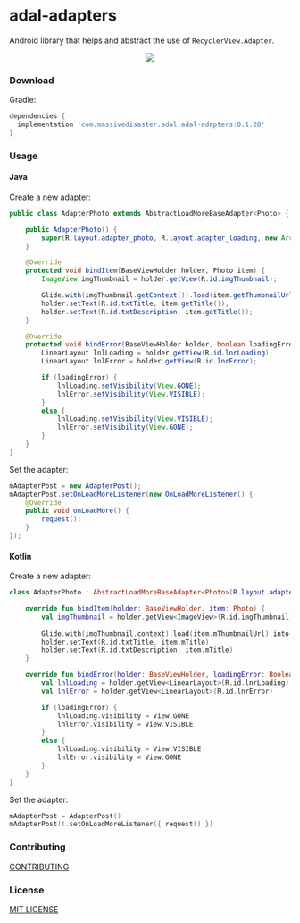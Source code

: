 # adal-adapters
Android library that helps and abstract the use of `RecyclerView.Adapter`.

<div align="center">
  <img src="art/adal-adapters.gif" />
</div>


### Download

Gradle:

```gradle
dependencies {
  implementation 'com.massivedisaster.adal:adal-adapters:0.1.20'
}
```
### Usage
#### Java
Create a new adapter:
```java
public class AdapterPhoto extends AbstractLoadMoreBaseAdapter<Photo> {

    public AdapterPhoto() {
        super(R.layout.adapter_photo, R.layout.adapter_loading, new ArrayList<Photo>());
    }

    @Override
    protected void bindItem(BaseViewHolder holder, Photo item) {
        ImageView imgThumbnail = holder.getView(R.id.imgThumbnail);

        Glide.with(imgThumbnail.getContext()).load(item.getThumbnailUrl()).into(imgThumbnail);
        holder.setText(R.id.txtTitle, item.getTitle());
        holder.setText(R.id.txtDescription, item.getTitle());
    }

    @Override
    protected void bindError(BaseViewHolder holder, boolean loadingError) {
        LinearLayout lnlLoading = holder.getView(R.id.lnrLoading);
        LinearLayout lnlError = holder.getView(R.id.lnrError);

        if (loadingError) {
            lnlLoading.setVisibility(View.GONE);
            lnlError.setVisibility(View.VISIBLE);
        }
        else {
            lnlLoading.setVisibility(View.VISIBLE);
            lnlError.setVisibility(View.GONE);
        }
    }
}
```

Set the adapter:
```java
mAdapterPost = new AdapterPost();
mAdapterPost.setOnLoadMoreListener(new OnLoadMoreListener() {
    @Override
    public void onLoadMore() {
        request();
    }
});
```

#### Kotlin
Create a new adapter:
```kotlin
class AdapterPhoto : AbstractLoadMoreBaseAdapter<Photo>(R.layout.adapter_photo, R.layout.adapter_loading, ArrayList()) {

    override fun bindItem(holder: BaseViewHolder, item: Photo) {
        val imgThumbnail = holder.getView<ImageView>(R.id.imgThumbnail)
        
        Glide.with(imgThumbnail.context).load(item.mThumbnailUrl).into(imgThumbnail)
        holder.setText(R.id.txtTitle, item.mTitle)
        holder.setText(R.id.txtDescription, item.mTitle)
    }

    override fun bindError(holder: BaseViewHolder, loadingError: Boolean) {
        val lnlLoading = holder.getView<LinearLayout>(R.id.lnrLoading)
        val lnlError = holder.getView<LinearLayout>(R.id.lnrError)

        if (loadingError) {
            lnlLoading.visibility = View.GONE
            lnlError.visibility = View.VISIBLE
        }
        else {
            lnlLoading.visibility = View.VISIBLE
            lnlError.visibility = View.GONE
        }
    }
}
```

Set the adapter:
```kotlin
mAdapterPost = AdapterPost()
mAdapterPost!!.setOnLoadMoreListener({ request() })
```

### Contributing
[CONTRIBUTING](../CONTRIBUTING.md)

### License
[MIT LICENSE](../LICENSE.md)
